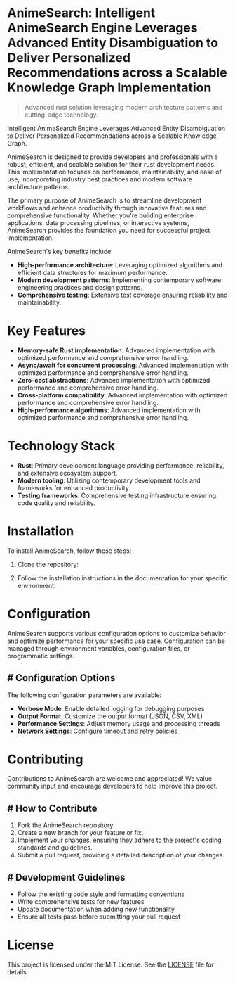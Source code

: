 <!-- fallback_AnimeSearch_20251021105626_54695 -->

# AnimeSearch: Intelligent AnimeSearch Engine Leverages Advanced Entity Disambiguation to Deliver Personalized Recommendations across a Scalable Knowledge Graph Implementation
> Advanced rust solution leveraging modern architecture patterns and cutting-edge technology.

Intelligent AnimeSearch Engine Leverages Advanced Entity Disambiguation to Deliver Personalized Recommendations across a Scalable Knowledge Graph.

AnimeSearch is designed to provide developers and professionals with a robust, efficient, and scalable solution for their rust development needs. This implementation focuses on performance, maintainability, and ease of use, incorporating industry best practices and modern software architecture patterns.

The primary purpose of AnimeSearch is to streamline development workflows and enhance productivity through innovative features and comprehensive functionality. Whether you're building enterprise applications, data processing pipelines, or interactive systems, AnimeSearch provides the foundation you need for successful project implementation.

AnimeSearch's key benefits include:

* **High-performance architecture**: Leveraging optimized algorithms and efficient data structures for maximum performance.
* **Modern development patterns**: Implementing contemporary software engineering practices and design patterns.
* **Comprehensive testing**: Extensive test coverage ensuring reliability and maintainability.

# Key Features

* **Memory-safe Rust implementation**: Advanced implementation with optimized performance and comprehensive error handling.
* **Async/await for concurrent processing**: Advanced implementation with optimized performance and comprehensive error handling.
* **Zero-cost abstractions**: Advanced implementation with optimized performance and comprehensive error handling.
* **Cross-platform compatibility**: Advanced implementation with optimized performance and comprehensive error handling.
* **High-performance algorithms**: Advanced implementation with optimized performance and comprehensive error handling.

# Technology Stack

* **Rust**: Primary development language providing performance, reliability, and extensive ecosystem support.
* **Modern tooling**: Utilizing contemporary development tools and frameworks for enhanced productivity.
* **Testing frameworks**: Comprehensive testing infrastructure ensuring code quality and reliability.

# Installation

To install AnimeSearch, follow these steps:

1. Clone the repository:


2. Follow the installation instructions in the documentation for your specific environment.

# Configuration

AnimeSearch supports various configuration options to customize behavior and optimize performance for your specific use case. Configuration can be managed through environment variables, configuration files, or programmatic settings.

## # Configuration Options

The following configuration parameters are available:

* **Verbose Mode**: Enable detailed logging for debugging purposes
* **Output Format**: Customize the output format (JSON, CSV, XML)
* **Performance Settings**: Adjust memory usage and processing threads
* **Network Settings**: Configure timeout and retry policies

# Contributing

Contributions to AnimeSearch are welcome and appreciated! We value community input and encourage developers to help improve this project.

## # How to Contribute

1. Fork the AnimeSearch repository.
2. Create a new branch for your feature or fix.
3. Implement your changes, ensuring they adhere to the project's coding standards and guidelines.
4. Submit a pull request, providing a detailed description of your changes.

## # Development Guidelines

* Follow the existing code style and formatting conventions
* Write comprehensive tests for new features
* Update documentation when adding new functionality
* Ensure all tests pass before submitting your pull request

# License

This project is licensed under the MIT License. See the [LICENSE](https://github.com/Lyche6666/AnimeSearch/blob/main/LICENSE) file for details.

